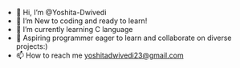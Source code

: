 - 👋 Hi, I’m @Yoshita-Dwivedi
- 👀 I’m New to coding and ready to learn!
- 🌱 I’m currently learning C language 
- 💞️ Aspiring programmer eager to learn and collaborate on diverse projects:)
- 📫 How to reach me yoshitadwivedi23@gmail.com

<!---
Yoshita-Dwivedi/Yoshita-Dwivedi is a ✨ special ✨ repository because its `README.md` (this file) appears on your GitHub profile.
You can click the Preview link to take a look at your changes.
--->
